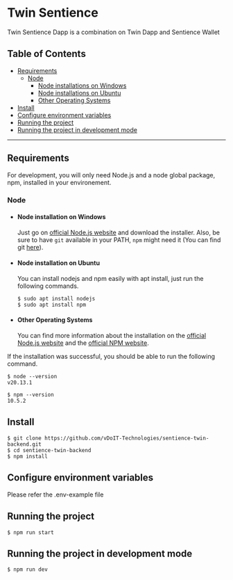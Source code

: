 # Twin Sentience 

Twin Sentience Dapp is a combination on Twin Dapp and Sentience Wallet

## Table of Contents

- [Requirements](#requirements)
  - [Node](#node)
    - [Node installations on Windows](#node-installation-on-windows)  
    - [Node installations on Ubuntu](#node-installation-on-ubuntu)
    - [Other Operating Systems](#other-operating-systems)
- [Install](#install)
- [Configure environment variables](#configure-environment-variables)
- [Running the project](#running-the-project)
- [Running the project in development mode](#running-the-project-in-development-mode)

---
## Requirements

For development, you will only need Node.js and a node global package, npm, installed in your environement.

### Node
- #### Node installation on Windows

  Just go on [official Node.js website](https://nodejs.org/) and download the installer.
Also, be sure to have `git` available in your PATH, `npm` might need it (You can find git [here](https://git-scm.com/)).

- #### Node installation on Ubuntu

  You can install nodejs and npm easily with apt install, just run the following commands.

      $ sudo apt install nodejs
      $ sudo apt install npm

- #### Other Operating Systems
  You can find more information about the installation on the [official Node.js website](https://nodejs.org/) and the [official NPM website](https://npmjs.org/).

If the installation was successful, you should be able to run the following command.

    $ node --version
    v20.13.1

    $ npm --version
    10.5.2

## Install

    $ git clone https://github.com/vDoIT-Technologies/sentience-twin-backend.git
    $ cd sentience-twin-backend
    $ npm install

## Configure environment variables

Please refer the .env-example file

## Running the project

    $ npm run start

## Running the project in development mode

    $ npm run dev

